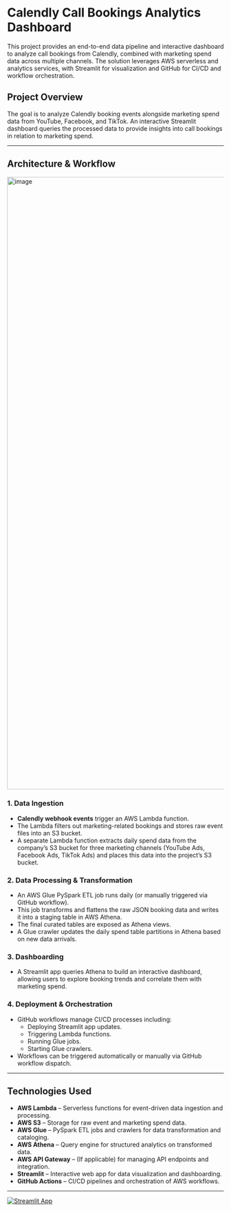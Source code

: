 # Calendly Call Bookings Analytics Dashboard

This project provides an end-to-end data pipeline and interactive dashboard to analyze call bookings from Calendly, combined with marketing spend data across multiple channels. The solution leverages AWS serverless and analytics services, with Streamlit for visualization and GitHub for CI/CD and workflow orchestration.

## Project Overview

The goal is to analyze Calendly booking events alongside marketing spend data from YouTube, Facebook, and TikTok. An interactive Streamlit dashboard queries the processed data to provide insights into call bookings in relation to marketing spend.

---

## Architecture & Workflow
<img width="4536" height="1424" alt="image" src="https://github.com/user-attachments/assets/24ef976a-06b6-451b-a74a-c81fba1807f9" />


### 1. Data Ingestion
- **Calendly webhook events** trigger an AWS Lambda function.
- The Lambda filters out marketing-related bookings and stores raw event files into an S3 bucket.
- A separate Lambda function extracts daily spend data from the company’s S3 bucket for three marketing channels (YouTube Ads, Facebook Ads, TikTok Ads) and places this data into the project’s S3 bucket.

### 2. Data Processing & Transformation
- An AWS Glue PySpark ETL job runs daily (or manually triggered via GitHub workflow).
- This job transforms and flattens the raw JSON booking data and writes it into a staging table in AWS Athena.
- The final curated tables are exposed as Athena views.
- A Glue crawler updates the daily spend table partitions in Athena based on new data arrivals.

### 3. Dashboarding
- A Streamlit app queries Athena to build an interactive dashboard, allowing users to explore booking trends and correlate them with marketing spend.

### 4. Deployment & Orchestration
- GitHub workflows manage CI/CD processes including:
  - Deploying Streamlit app updates.
  - Triggering Lambda functions.
  - Running Glue jobs.
  - Starting Glue crawlers.
- Workflows can be triggered automatically or manually via GitHub workflow dispatch.

---

## Technologies Used

- **AWS Lambda** – Serverless functions for event-driven data ingestion and processing.
- **AWS S3** – Storage for raw event and marketing spend data.
- **AWS Glue** – PySpark ETL jobs and crawlers for data transformation and cataloging.
- **AWS Athena** – Query engine for structured analytics on transformed data.
- **AWS API Gateway** – (If applicable) for managing API endpoints and integration.
- **Streamlit** – Interactive web app for data visualization and dashboarding.
- **GitHub Actions** – CI/CD pipelines and orchestration of AWS workflows.

---

[![Streamlit App](https://static.streamlit.io/badges/streamlit_badge_black_white.svg)](https://calendlydeproject-appyqylkjarclbyan5flhr.streamlit.app/)

